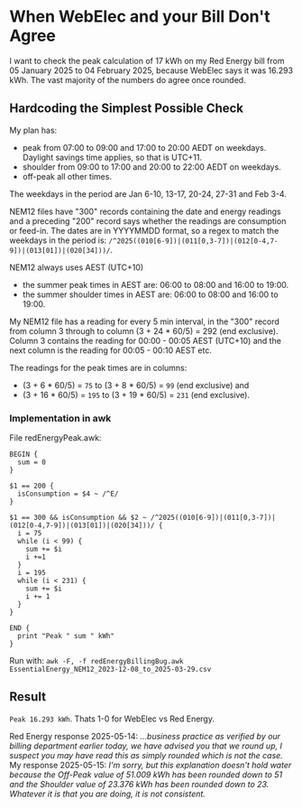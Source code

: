 # When WebElec and your Bill Don't Agree
I want to check the peak calculation of 17 kWh on my Red Energy bill from 05 January 2025 to 04 February 2025, because WebElec says it was 16.293 kWh. The vast majority of the numbers do agree once rounded.

## Hardcoding the Simplest Possible Check
My plan has:
- peak from 07:00 to 09:00 and 17:00 to 20:00 AEDT on weekdays. Daylight savings time applies, so that is UTC+11.
- shoulder from 09:00 to 17:00 and 20:00 to 22:00 AEDT on weekdays.
- off-peak all other times.

The weekdays in the period are Jan 6-10, 13-17, 20-24, 27-31 and Feb 3-4.

NEM12 files have "300" records containing the date and energy readings and a preceding "200" record says whether the readings are consumption or feed-in. The dates are in YYYYMMDD format, so a regex to match the weekdays in the period is: `/^2025((010[6-9])|(011[0,3-7])|(012[0-4,7-9])|(013[01])|(020[34]))/`.

NEM12 always uses AEST (UTC+10)
 - the summer peak times in AEST are: 06:00 to 08:00 and 16:00 to 19:00.
 - the summer shoulder times in AEST are: 06:00 to 08:00 and 16:00 to 19:00.

My NEM12 file has a reading for every 5 min interval, in the "300" record from column 3 through to column (3 + 24 * 60/5) = 292 (end exclusive). Column 3 contains the reading for 00:00 - 00:05 AEST (UTC+10) and the next column is the reading for 00:05 - 00:10 AEST etc.

The readings for the peak times are in columns:
 - (3 + 6 * 60/5) = `75` to (3 + 8 * 60/5) = `99` (end exclusive) and
 - (3 + 16 * 60/5) = `195` to (3 + 19 * 60/5) = `231` (end exclusive).

### Implementation in awk
File redEnergyPeak.awk:
```
BEGIN {
  sum = 0 
}

$1 == 200 { 
  isConsumption = $4 ~ /^E/ 
} 

$1 == 300 && isConsumption && $2 ~ /^2025((010[6-9])|(011[0,3-7])|(012[0-4,7-9])|(013[01])|(020[34]))/ { 
  i = 75
  while (i < 99) {
    sum += $i
    i +=1
  }
  i = 195
  while (i < 231) {
    sum += $i
    i += 1
  }
}

END {
  print "Peak " sum " kWh"
}
```

Run with: `awk -F, -f redEnergyBillingBug.awk EssentialEnergy_NEM12_2023-12-08_to_2025-03-29.csv`
## Result
`Peak 16.293 kWh`. Thats 1-0 for WebElec vs Red Energy.

Red Energy response 2025-05-14: _...business practice as verified by our billing department earlier today, we have advised you that we round up, I suspect you may have read this as simply rounded which is not the case._
My response 2025-05-15: _I'm sorry, but this explanation doesn't hold water because the Off-Peak value of 51.009 kWh has been rounded down to 51 and the Shoulder value of 23.376 kWh has been rounded down to 23.
Whatever it is that you are doing, it is not consistent._

